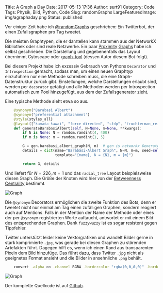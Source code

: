 Title: A Graph a Day
Date: 2017-05-13 17:36
Author: surt91
Category: Code
Tags: Physik, Bild, Python, Code
Slug: randomGraphs
LargeFeaturedImage: img/agraphaday.png
Status: published

Vor einiger Zeit habe ich [@randomGraphs](https://twitter.com/randomGraphs)
geschrieben: Ein Twitterbot, der einen Zufallsgraphen pro Tag tweetet.

Die meisten Graphtypen, die er darstellen kann stammen aus der NetworkX
Bibliothek oder sind reale Netzwerke. Ein paar [Proximity]({filename}/proximity-graphs.md)
[Graphs]({filename}/relative-neighborhood-graph.md) habe ich selbst geschrieben.
Die Darstellung und gegebenenfalls das Layout übernimmt Cytoscape oder
[graph-tool](https://graph-tool.skewed.de/) (dessen Autor diesem Bot folgt).

Bei diesem Projekt habe ich exzessiv Gebrauch von Pythons `Decorator` und
`Introspection` gemacht, sodass man, um einen neuen Graphtyp einzuführen
nur eine Methode schreiben muss, die eine Graph-Datenstruktur zurück gibt.
Einstellungen, welche Darstellungen erlaubt sind, werden per `decorator`
getätigt und alle Methoden werden per Introspection automatisch zum Pool
hinzugefügt, aus dem der Zufallsgenerator zieht.

Eine typische Methode sieht etwa so aus.

```python
    @synonym("Barabasi Albert")
    @synonym("preferential attachment")
    @style(styles_all)
    @layout(["kamada-kawai", "force-directed", "sfdp", "fruchterman_reingold", "arf", "radial_tree"])
    def generateBarabasiAlbert(self, N=None, m=None, **kwargs):
        if N is None: N = random.randint(4, 400)
        if m is None: m = random.randint(1, 5)

        G = gen.barabasi_albert_graph(N, m)  # gen is networkx Generator
        details = dict(name="Barabási-Albert Graph", N=N, m=m, seed=self.seed,
                       template="{name}, N = {N}, m = {m}")

        return G, details
```

Und liefert für $N=226, m=1$ und das `radial_tree` Layout beispielsweise
diesen Graph. Die Größe der Knoten wird hier von der
[Betweenness Centrality](https://en.wikipedia.org/wiki/Betweenness_centrality)
bestimmt.

![Graph]({filename}/img/barabasi.png)

Die `@synonym` Decorators ermöglichen die zweite Funktion des Bots, denn
er tweetet nicht nur einmal am Tag einen zufälligen Graphen, sondern reagiert
auch auf Mentions. Falls in der Mention der Name der Methode oder eines der
per `@synonym` registrierten Worte auftaucht, antwortet er mit einem Bild des
entsprechenden Graphen. Dank `fuzzywuzzy` ist es sogar resistent gegen
Tippfehler.

Twitter unterstützt leider keine Vektorgrafiken und wandelt Bilder gerne in
stark komprimierte `.jpg`, was gerade bei diesen Graphen zu störenden
Artefakten führt. Dagegen hilft es, wenn ich einen Rand aus transparenten
Pixeln dem Bild hinzufüge. Das führt dazu, dass Twitter `.jpg` nicht als
geeignetes Format ansieht und die Bilder in ansehnliche `.png` behält.

```bash
    convert -alpha on -channel RGBA -bordercolor "rgba(0,0,0,0)" -border "1x1" input.png output.png
```

![Graph]({filename}/img/agraphaday.png)

Der komplette Quellcode ist auf [Github](https://github.com/surt91/AGraphADay).
